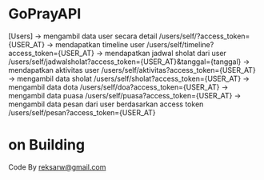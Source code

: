 # GoPrayAPI

[Users]
-> mengambil data user secara detail
/users/self/?access_token={USER_AT}
-> mendapatkan timeline user
/users/self/timeline?access_token={USER_AT}
-> mendapatkan jadwal sholat dari user
/users/self/jadwalsholat?access_token={USER_AT}&tanggal={tanggal}
-> mendapatkan aktivitas user
/users/self/aktivitas?access_token={USER_AT}
-> mengambil data sholat
/users/self/sholat?access_token={USER_AT}
-> mengambil data dota
/users/self/doa?access_token={USER_AT}
-> mengambil data puasa
/users/self/puasa?access_token={USER_AT}
-> mengambil data pesan dari user berdasarkan access token
/users/self/pesan?access_token={USER_AT}

# on Building

Code By reksarw@gmail.com

